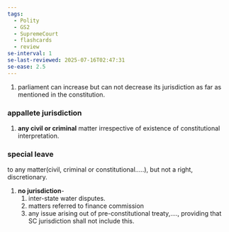 ```yaml
---
tags:
  - Polity
  - GS2
  - SupremeCourt
  - flashcards
  - review
se-interval: 1
se-last-reviewed: 2025-07-16T02:47:31
se-ease: 2.5
---
```

1. parliament can increase but can not decrease its jurisdiction as far as mentioned in the constitution.
### appallete jurisdiction
1. **any civil or criminal** matter irrespective of existence of constitutional interpretation.
### special leave
to any matter(civil, criminal or constitutional.....), but not a right, discretionary.
1. **no jurisdiction**- 
	1. inter-state water disputes.
	2. matters referred to finance commission
	3. any issue arising out of pre-constitutional treaty,...., providing that SC jurisdiction shall not include this. 
